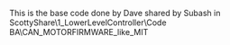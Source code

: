 This is the base code done by Dave shared by Subash in ScottyShare\1_LowerLevelController\Code BA\CAN_MOTORFIRMWARE_like_MIT